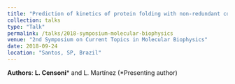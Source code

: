 ```yaml
---
title: "Prediction of kinetics of protein folding with non-redundant contact information"
collection: talks
type: "Talk"
permalink: /talks/2018-symposium-molecular-biophysics
venue: "2nd Symposium on Current Topics in Molecular Biophysics"
date: 2018-09-24
location: "Santos, SP, Brazil"
---
```

**Authors**: **L. Censoni**\* and L. Martínez (\*Presenting author)
